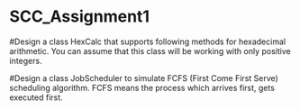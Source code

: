 # SCC_Assignment1


#Design a class HexCalc that supports following methods for hexadecimal arithmetic. You can assume that this class will be working with only positive integers.

#Design a class JobScheduler to simulate FCFS (First Come First Serve) scheduling algorithm. 
FCFS means the process which arrives first, gets executed first. 

